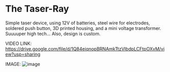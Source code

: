 # The Taser-Ray
Simple taser device, using 12V of batteries, steel wire for electrodes, soldered push button, 3D printed housing, and a mini voltage transformer. 
Suuuuper high tech... Also,
design is custom.

VIDEO LINK: https://drive.google.com/file/d/1Q84eiqnopBRNAmkTtzVIbdpLCFtpOXvM/view?usp=sharing

IMAGE:
![image](https://user-images.githubusercontent.com/59476460/123029428-19c4d680-d3af-11eb-8ba8-bdad4adf3a95.png)
